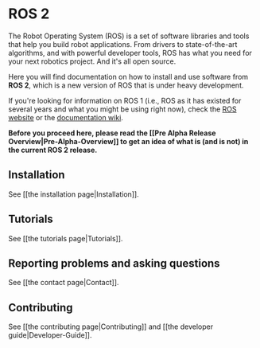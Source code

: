 # ROS 2

The Robot Operating System (ROS) is a set of software libraries and tools that help you build robot applications.
From drivers to state-of-the-art algorithms, and with powerful developer tools, ROS has what you need for your next robotics project.
And it's all open source.

Here you will find documentation on how to install and use software from **ROS 2**, which is a new version of ROS that is under heavy development.

If you're looking for information on ROS 1 (i.e., ROS as it has existed for several years and what you might be using right now), check the [ROS website](http://www.ros.org) or the [documentation wiki](http://wiki.ros.org).

**Before you proceed here, please read the [[Pre Alpha Release Overview|Pre-Alpha-Overview]] to get an idea of what is (and is not) in the current ROS 2 release.**

## Installation

See [[the installation page|Installation]].

## Tutorials

See [[the tutorials page|Tutorials]].

## Reporting problems and asking questions

See [[the contact page|Contact]].

## Contributing

See [[the contributing page|Contributing]] and [[the developer guide|Developer-Guide]].
